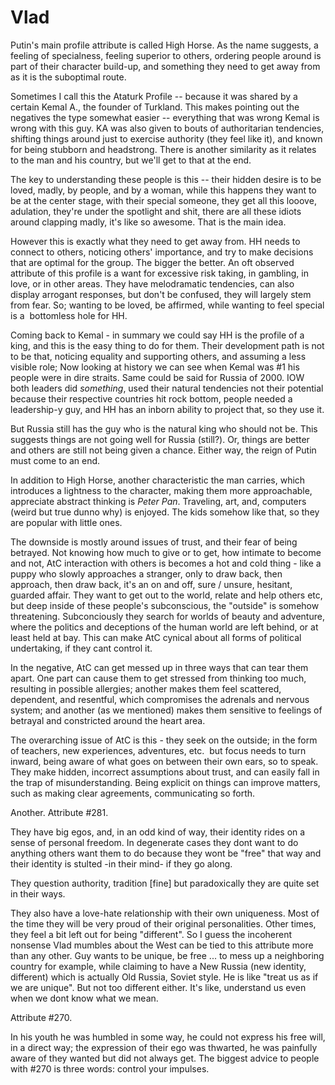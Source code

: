 # Vlad

Putin's main profile attribute is called High Horse. As the name
suggests, a feeling of specialness, feeling superior to others,
ordering people around is part of their character build-up, and
something they need to get away from as it is the suboptimal route. 

Sometimes I call this the Ataturk Profile -- because it was shared by
a certain Kemal A., the founder of Turkland. This makes pointing out
the negatives the type somewhat easier -- everything that was wrong
Kemal is wrong with this guy. KA was also given to bouts of
authoritarian tendencies, shifting things around just to exercise
authority (they feel like it), and known for being stubborn and
headstrong. There is another similarity as it relates to the man and
his country, but we'll get to that at the end.

The key to understanding these people is this -- their hidden desire
is to be loved, madly, by people, and by a woman, while this happens
they want to be at the center stage, with their special someone, they
get all this looove, adulation, they're under the spotlight and shit,
there are all these idiots around clapping madly, it's like so
awesome. That is the main idea. 

However this is exactly what they need to get away from. HH needs to
connect to others, noticing others' importance, and try to make
decisions that are optimal for the group. The bigger the better. An
oft observed attribute of this profile is a want for excessive risk
taking, in gambling, in love, or in other areas. They have
melodramatic tendencies, can also display arrogant responses, but
don't be confused, they will largely stem from fear. So; wanting to be
loved, be affirmed, while wanting to feel special is a  bottomless
hole for HH.

Coming back to Kemal - in summary we could say HH is the profile of a
king, and this is the easy thing to do for them. Their development
path is not to be that, noticing equality and supporting others, and
assuming a less visible role; Now looking at history we can see when
Kemal was #1 his people were in dire straits. Same could be said for
Russia of 2000. IOW both leaders did *something*, used their natural
tendencies not their potential because their respective countries hit
rock bottom, people needed a leadership-y guy, and HH has an inborn
ability to project that, so they use it.

But Russia still has the guy who is the natural king who should not
be. This suggests things are not going well for Russia (still?). Or,
things are better and others are still not being given a
chance. Either way, the reign of Putin must come to an end.

In addition to High Horse, another characteristic the man carries,
which introduces a lightness to the character, making them more
approachable, appreciate abstract thinking is *Peter Pan*. Traveling,
art, and, computers (weird but true dunno why) is enjoyed. The kids
somehow like that, so they are popular with little ones.

The downside is mostly around issues of trust, and their fear of being
betrayed. Not knowing how much to give or to get, how intimate to
become and not, AtC interaction with others is becomes a hot and cold
thing - like a puppy who slowly approaches a stranger, only to draw
back, then approach, then draw back, it's an on and off, sure /
unsure, hesitant, guarded affair. They want to get out to the world,
relate and help others etc, but deep inside of these people's
subconscious, the "outside" is somehow threatening. Subconciously they
search for worlds of beauty and adventure, where the politics and
deceptions of the human world are left behind, or at least held at
bay. This can make AtC cynical about all forms of political
undertaking, if they cant control it.

In the negative, AtC can get messed up in three ways that can tear
them apart. One part can cause them to get stressed from thinking too
much, resulting in possible allergies; another makes them feel
scattered, dependent, and resentful, which compromises the adrenals
and nervous system; and another (as we mentioned) makes them sensitive
to feelings of betrayal and constricted around the heart area.

The overarching issue of AtC is this - they seek on the outside; in
the form of teachers, new experiences, adventures, etc.  but focus
needs to turn inward, being aware of what goes on between their own
ears, so to speak. They make hidden, incorrect assumptions about
trust, and can easily fall in the trap of misunderstanding. Being
explicit on things can improve matters, such as making clear
agreements, communicating so forth.

Another. Attribute #281.

They have big egos, and, in an odd kind of way, their identity rides
on a sense of personal freedom. In degenerate cases they dont want to
do anything others want them to do because they wont be "free" that
way and their identity is stulted -in their mind- if they go along.

They question authority, tradition [fine] but paradoxically they are
quite set in their ways.

They also have a love-hate relationship with their own
uniqueness. Most of the time they will be very proud of their original
personalities. Other times, they feel a bit left out for being
"different". So I guess the incoherent nonsense Vlad mumbles about the
West can be tied to this attribute more than any other. Guy wants to
be unique, be free ... to mess up a neighboring country for example,
while claiming to have a New Russia (new identity, different) which is
actually Old Russia, Soviet style. He is like "treat us as if we are
unique". But not too different either. It's like, understand us even
when we dont know what we mean.

Attribute #270.

In his youth he was humbled in some way, he could not express his free
will, in a direct way; the expression of their ego was thwarted, he
was painfully aware of they wanted but did not always get. The biggest
advice to people with #270 is three words: control your impulses.


